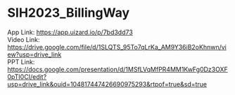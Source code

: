 # SIH2023_BillingWay

App Link: https://app.uizard.io/p/7bd3dd73
<br>
Video Link: https://drive.google.com/file/d/1SLQTS_95To7qLrKa_AM9Y36iB2oKhnwn/view?usp=drive_link <br>
PPT Link: https://docs.google.com/presentation/d/1MSfLVqMfPR4MM1KwFg0Dz3OXF0pTI0CI/edit?usp=drive_link&ouid=104817447426690975293&rtpof=true&sd=true
